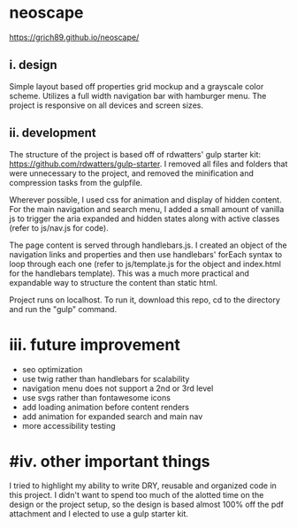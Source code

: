 # neoscape
https://grich89.github.io/neoscape/

## i. design
Simple layout based off properties grid mockup and a grayscale color scheme. Utilizes a full width navigation bar with hamburger menu. The project is responsive on all devices and screen sizes.

## ii. development
The structure of the project is based off of rdwatters' gulp starter kit: https://github.com/rdwatters/gulp-starter. I removed all files and folders that were unnecessary to the project, and removed the minification and compression tasks from the gulpfile.

Wherever possible, I used css for animation and display of hidden content. For the main navigation and search menu, I added a small amount of vanilla js to trigger the aria expanded and hidden states along with active classes (refer to js/nav.js for code).

The page content is served through handlebars.js. I created an object of the navigation links and properties and then use handlebars' forEach syntax to loop through each one (refer to js/template.js for the object and index.html for the handlebars template). This was a much more practical and expandable way to structure the content than static html.

Project runs on localhost. To run it, download this repo, cd to the directory and run the "gulp" command.

# iii. future improvement
- seo optimization
- use twig rather than handlebars for scalability
- navigation menu does not support a 2nd or 3rd level
- use svgs rather than fontawesome icons
- add loading animation before content renders
- add animation for expanded search and main nav
- more accessibility testing

# #iv. other important things
I tried to highlight my ability to write DRY, reusable and organized code in this project. I didn't want to spend too much of the alotted time on the design or the project setup, so the design is based almost 100% off the pdf attachment and I elected to use a gulp starter kit.